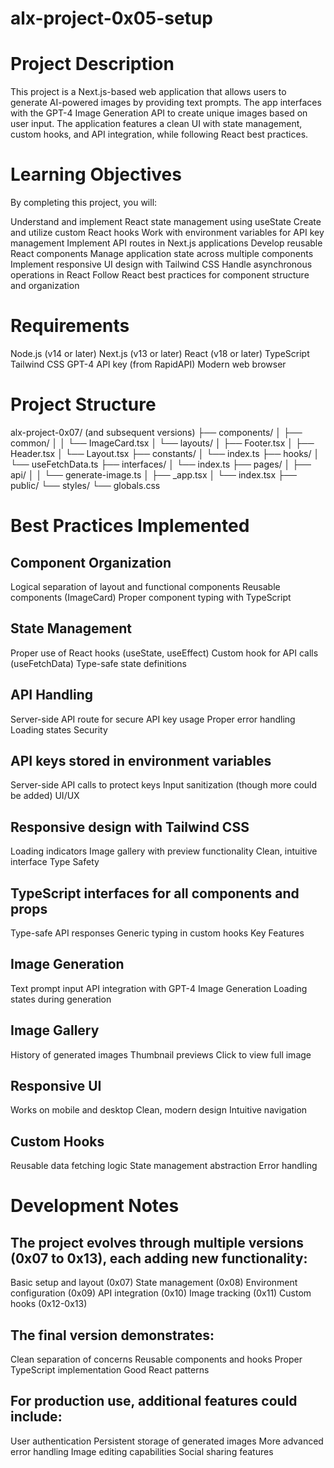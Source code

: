# alx-project-0x05-setup

# Project Description
This project is a Next.js-based web application that allows users to generate AI-powered images by providing text prompts. The app interfaces with the GPT-4 Image Generation API to create unique images based on user input. The application features a clean UI with state management, custom hooks, and API integration, while following React best practices.

# Learning Objectives
By completing this project, you will:

Understand and implement React state management using useState
Create and utilize custom React hooks
Work with environment variables for API key management
Implement API routes in Next.js applications
Develop reusable React components
Manage application state across multiple components
Implement responsive UI design with Tailwind CSS
Handle asynchronous operations in React
Follow React best practices for component structure and organization


# Requirements
Node.js (v14 or later)
Next.js (v13 or later)
React (v18 or later)
TypeScript
Tailwind CSS
GPT-4 API key (from RapidAPI)
Modern web browser


# Project Structure
alx-project-0x07/ (and subsequent versions)
├── components/
│   ├── common/
│   │   └── ImageCard.tsx
│   └── layouts/
│       ├── Footer.tsx
│       ├── Header.tsx
│       └── Layout.tsx
├── constants/
│   └── index.ts
├── hooks/
│   └── useFetchData.ts
├── interfaces/
│   └── index.ts
├── pages/
│   ├── api/
│   │   └── generate-image.ts
│   ├── _app.tsx
│   └── index.tsx
├── public/
└── styles/
    └── globals.css

# Best Practices Implemented

## Component Organization
Logical separation of layout and functional components
Reusable components (ImageCard)
Proper component typing with TypeScript

## State Management
Proper use of React hooks (useState, useEffect)
Custom hook for API calls (useFetchData)
Type-safe state definitions

## API Handling
Server-side API route for secure API key usage
Proper error handling
Loading states
Security

## API keys stored in environment variables
Server-side API calls to protect keys
Input sanitization (though more could be added)
UI/UX

## Responsive design with Tailwind CSS
Loading indicators
Image gallery with preview functionality
Clean, intuitive interface
Type Safety

## TypeScript interfaces for all components and props
Type-safe API responses
Generic typing in custom hooks
Key Features
## Image Generation
Text prompt input
API integration with GPT-4 Image Generation
Loading states during generation
## Image Gallery
History of generated images
Thumbnail previews
Click to view full image

## Responsive UI
Works on mobile and desktop
Clean, modern design
Intuitive navigation

## Custom Hooks
Reusable data fetching logic
State management abstraction
Error handling

# Development Notes
## The project evolves through multiple versions (0x07 to 0x13), each adding new functionality:
Basic setup and layout (0x07)
State management (0x08)
Environment configuration (0x09)
API integration (0x10)
Image tracking (0x11)
Custom hooks (0x12-0x13)

## The final version demonstrates:
Clean separation of concerns
Reusable components and hooks
Proper TypeScript implementation
Good React patterns

## For production use, additional features could include:
User authentication
Persistent storage of generated images
More advanced error handling
Image editing capabilities
Social sharing features